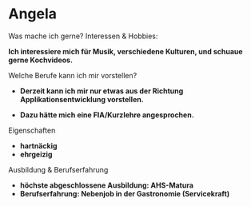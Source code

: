 # Angela

Was mache ich gerne? Interessen & Hobbies:

**Ich interessiere mich für Musik, verschiedene Kulturen, und schuaue gerne Kochvideos.**

Welche Berufe kann ich mir vorstellen?


* **Derzeit kann ich mir nur etwas aus der Richtung Applikationsentwicklung vorstellen.**

* **Dazu hätte mich eine FIA/Kurzlehre angesprochen.**


Eigenschaften

* **hartnäckig**
* **ehrgeizig**


Ausbildung & Berufserfahrung
* **höchste abgeschlossene Ausbildung: AHS-Matura**
* **Berufserfahrung: Nebenjob in der Gastronomie (Servicekraft)**
